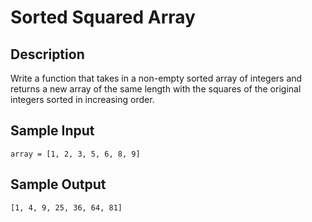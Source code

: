 # Sorted Squared Array

## Description
Write a function that takes in a non-empty sorted array of integers and returns a new array of the same length with the squares of the original integers sorted in increasing order.

## Sample Input</h3>
```
array = [1, 2, 3, 5, 6, 8, 9]
```

## Sample Output
```
[1, 4, 9, 25, 36, 64, 81]
```